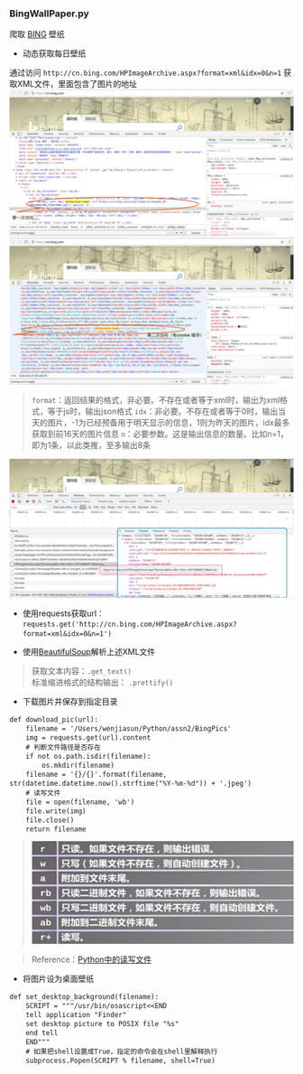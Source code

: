 ### BingWallPaper.py
爬取 [BING](https://cn.bing.com/) 壁纸


* 动态获取每日壁纸

通过访问 `http://cn.bing.com/HPImageArchive.aspx?format=xml&idx=0&n=1` 获取XML文件，里面包含了图片的地址
![xml](Pics/url1.png)
![xml](Pics/url2.png)

> `format`：返回结果的格式，非必要。不存在或者等于xml时，输出为xml格式，等于js时，输出json格式
`idx`：非必要。不存在或者等于0时，输出当天的图片，-1为已经预备用于明天显示的信息，1则为昨天的图片，idx最多获取到前16天的图片信息
`n`：必要参数。这是输出信息的数量。比如n=1，即为1条，以此类推，至多输出8条

![xml](Pics/xml.png)

* 使用requests获取url：`requests.get('http://cn.bing.com/HPImageArchive.aspx?format=xml&idx=0&n=1')`

* 使用[BeautifulSoup](https://www.crummy.com/software/BeautifulSoup/bs4/doc/index.zh.html)解析上述XML文件
> 获取文本内容：`.get_text()`  
标准缩进格式的结构输出： `.prettify()`

* 下载图片并保存到指定目录
```
def download_pic(url):
    filename = '/Users/wenjiasun/Python/assn2/BingPics'
    img = requests.get(url).content
    # 判断文件路径是否存在
    if not os.path.isdir(filename):
        os.mkdir(filename)
    filename = '{}/{}'.format(filename, str(datetime.datetime.now().strftime("%Y-%m-%d")) + '.jpeg')
    # 读写文件
    file = open(filename, 'wb')
    file.write(img)
    file.close()
    return filename
```

> ![xml](Pics/rw.png)

> Reference：[Python中的读写文件](https://blog.csdn.net/duxu24/article/details/52900956)
* 将图片设为桌面壁纸
```
def set_desktop_background(filename):
    SCRIPT = """/usr/bin/osascript<<END
    tell application "Finder"
    set desktop picture to POSIX file "%s"
    end tell
    END"""
    # 如果把shell设置成True，指定的命令会在shell里解释执行
    subprocess.Popen(SCRIPT % filename, shell=True)
```
